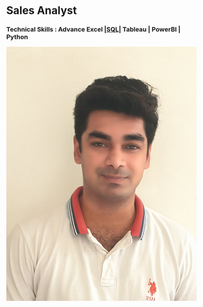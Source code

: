 
# Sales Analyst 
### Technical Skills : Advance Excel |[SQL](https://drive.google.com/file/d/1Bg2Vl2dCTWbMrVa7wCQubbHkHj3lcAhE/view?usp=sharing)| Tableau | PowerBI | Python
![](20200702_101131.jpg)


